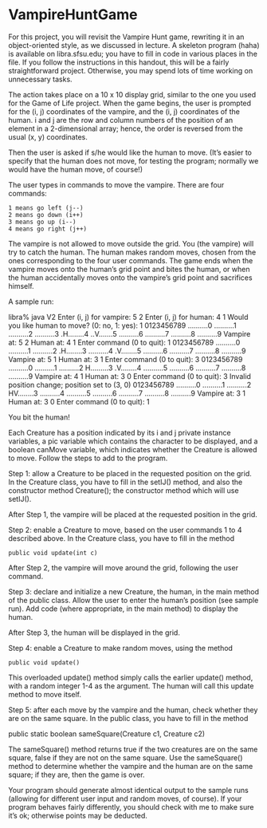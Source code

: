 # VampireHuntGame
For this project, you will revisit the Vampire Hunt game, rewriting it in an object-oriented style, as we discussed in lecture. A skeleton program (haha) is available on libra.sfsu.edu; you have to fill in code in various places in the file. If you follow the instructions in this handout, this will be a fairly straightforward project. Otherwise, you may spend lots of time working on unnecessary tasks.

The action takes place on a 10 x 10 display grid, similar to the one you used for the Game of Life project. When the game begins, the user is prompted for the (i, j) coordinates of the vampire, and the (i, j) coordinates of the human. i and j are the row and column numbers of the position of an element in a 2-dimensional array; hence, the order is reversed from the usual (x, y) coordinates.

Then the user is asked if s/he would like the human to move. (It’s easier to specify that the human does not move, for testing the program; normally we would have the human move, of course!)

The user types in commands to move the vampire. There are four commands:

	1 means go left (j--)
	2 means go down (i++)
	3 means go up (i--)
	4 means go right (j++)

The vampire is not allowed to move outside the grid. You (the vampire) will try to catch the human. The human makes random moves, chosen from the ones corresponding to the four user commands. The game ends when the vampire moves onto the human’s grid point and bites the human, or when the human accidentally moves onto the vampire’s grid point and sacrifices himself.

A sample run:

libra% java V2
Enter (i, j) for vampire: 5 2
Enter (i, j) for human: 4 1
Would you like human to move? (0: no, 1: yes): 1
0123456789
..........0
..........1
..........2
..........3
.H........4
..V.......5
..........6
..........7
..........8
..........9
Vampire at: 5 2
Human at: 4 1
Enter command (0 to quit): 1
0123456789
..........0
..........1
..........2
.H........3
..........4
.V........5
..........6
..........7
..........8
..........9
Vampire at: 5 1
Human at: 3 1
Enter command (0 to quit): 3
0123456789
..........0
..........1
..........2
H.........3
.V........4
..........5
..........6
..........7
..........8
..........9
Vampire at: 4 1
Human at: 3 0
Enter command (0 to quit): 3
Invalid position change; position set to (3, 0)
0123456789
..........0
..........1
..........2
HV........3
..........4
..........5
..........6
..........7
..........8
..........9
Vampire at: 3 1
Human at: 3 0
Enter command (0 to quit): 1

You bit the human!

Each Creature has a position indicated by its i and j private instance variables, a pic variable which contains the character to be displayed, and a boolean canMove variable, which indicates whether the Creature is allowed to move. Follow the steps to add to the program.

Step 1: allow a Creature to be placed in the requested position on the grid. In the Creature class, you have to fill in the setIJ() method, and also the constructor method Creature(); the constructor method which will use setIJ().

After Step 1, the vampire will be placed at the requested position in the grid.

Step 2: enable a Creature to move, based on the user commands 1 to 4 described above. In the Creature class, you have to fill in the method

	public void update(int c) 

After Step 2, the vampire will move around the grid, following the user command.

Step 3: declare and initialize a new Creature, the human, in the main method of the public class. Allow the user to enter the human’s position (see sample run). Add code (where appropriate, in the main method) to display the human.

After Step 3, the human will be displayed in the grid.

Step 4: enable a Creature to make random moves, using the method

	public void update()

This overloaded update() method simply calls the earlier update() method, with a random integer 1-4 as the argument. The human will call this update method to move itself.

Step 5: after each move by the vampire and the human, check whether they are on the same square. In the public class, you have to fill in the method

public static boolean sameSquare(Creature c1, Creature c2) 

The sameSquare() method returns true if the two creatures are on the same square, false if they are not on the same square. Use the sameSquare() method to determine whether the vampire and the human are on the same square; if they are, then the game is over.

Your program should generate almost identical output to the sample runs (allowing for different user input and random moves, of course). If your program behaves fairly differently, you should check with me to make sure it’s ok; otherwise points may be deducted.
